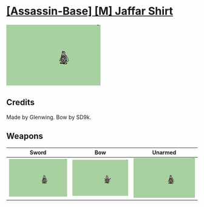 # [\[Assassin-Base\] \[M\] Jaffar Shirt](../%5BAssassin-Base%5D%20%5BM%5D%20Jaffar%20Shirt)

<img src="./1.%20Sword/Sword_000.png" alt="[Assassin-Base] [M] Jaffar Shirt standing" />

## Credits

Made by Glenwing. 
Bow by SD9k.

## Weapons


|Sword |Bow |Unarmed |
|  :---: | :---: | :---: |
| <img alt="Sword animation" src="./1.%20Sword/Sword.gif" /> | <img alt="Bow animation" src="./5.%20Bow/Bow.gif" /> | <img alt="Unarmed animation" src="./8.%20Unarmed/Unarmed.gif" /> |
